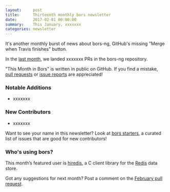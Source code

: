 ```yaml
---
layout:     post
title:      Thirteenth monthly bors newsletter
date:       2017-02-01 00:00:00
summary:    This January, xxxxxxx
categories: newsletter
---
```


It's another monthly burst of news about bors-ng,
GitHub's missing "Merge when Travis finishes" button.

In the [last month](https://github.com/bors-ng/bors-ng/pulls?utf8=%E2%9C%93&q=is%3Apr%20is%3Aclosed%20closed%3A2017-01-01..2017-01-31),
we landed xxxxxxx PRs in the bors-ng repository.

"This Month in Bors" is written in public on GitHub.
If you find a mistake, [pull requests] or [issue reports] are appreciated!

[pull requests]: https://github.com/bors-ng/bors-ng.github.io/pulls
[issue reports]: https://github.com/bors-ng/bors-ng.github.io/issues


### Notable Additions

* xxxxxxx


### New Contributors

* xxxxxxx

Want to see your name in this newsletter? Look at [bors starters](https://bors.tech/starters/), a curated list of issues that are good for new contributors!


### Who's using bors?

This month’s featured user is [hiredis](https://github.com/redis/hiredis),
a C client library for the [Redis](http://redis.io) data store.

Got any suggestions for next month?
Post a comment on the [February pull request](https://github.com/bors-ng/bors-ng.github.io/pull/33).
